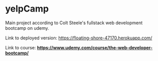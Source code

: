 # yelpCamp
Main project according to Colt Steele's fullstack web development bootcamp on udemy.

Link to deployed version: https://floating-shore-47170.herokuapp.com/

Link to course: **https://www.udemy.com/course/the-web-developer-bootcamp/**
